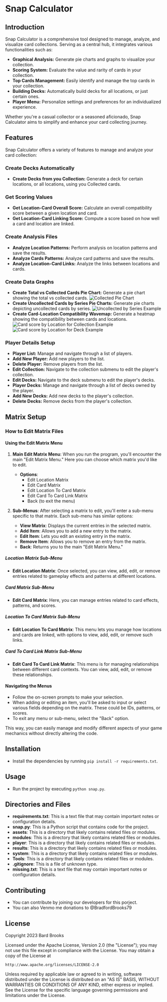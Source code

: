 # Snap Calculator

## Introduction

Snap Calculator is a comprehensive tool designed to manage, analyze, and visualize card collections. Serving as a central hub, it integrates various functionalities such as:

- **Graphical Analysis:** Generate pie charts and graphs to visualize your collection.
- **Scoring System:** Evaluate the value and rarity of cards in your collection.
- **Top Cards Management:** Easily identify and manage the top cards in your collection.
- **Building Decks:** Automatically build decks for all locations, or just certain ones.
- **Player Menu:** Personalize settings and preferences for an individualized experience.

Whether you're a casual collector or a seasoned aficionado, Snap Calculator aims to simplify and enhance your card collecting journey.

## Features

Snap Calculator offers a variety of features to manage and analyze your card collection:

### Create Decks Automatically
- **Create Decks from you Collection:** Generate a deck for certain locations, or all locations, using you Collected cards.

### Get Scoring Values
- **Get Location-Card Overall Score:** Calculate an overall compatibility score between a given location and card.
- **Get Location-Card Linking Score:** Compute a score based on how well a card and location are linked.

### Create Analysis Files
- **Analyze Location Patterns:** Perform analysis on location patterns and save the results.
- **Analyze Cards Patterns:** Analyze card patterns and save the results.
- **Analyze Location-Card Links:** Analyze the links between locations and cards.

### Create Data Graphs
- **Create Total vs Collected Cards Pie Chart:** Generate a pie chart showing the total vs collected cards.
![Collected Pie Chart](assets/images/collected_pie.png)
- **Create Uncollected Cards by Series Pie Charts:** Generate pie charts depicting uncollected cards by series.
![Uncollected by Series Example](assets/images/uncollected_series_pie.png)
- **Create Card-Location Compatibility Wavemap:** Generate a heatmap showing the compatibility between cards and locations.
![Card score by Location for Collection Example](assets/images/collection_example.png)
![Card score by Location for Deck Example](assets/images/deck_example.png)


### Player Details Setup
- **Player List:** Manage and navigate through a list of players.
- **Add New Player:** Add new players to the list.
- **Delete Player:** Remove players from the list.
- **Edit Collection:** Navigate to the collection submenu to edit the player's collection.
- **Edit Decks:** Navigate to the deck submenu to edit the player's decks.
- **Player Decks:** Manage and navigate through a list of decks owned by the player.
- **Add New Decks:** Add new decks to the player's collection.
- **Delete Decks:** Remove decks from the player's collection.


## Matrix Setup

### How to Edit Matrix Files

#### Using the Edit Matrix Menu

1. **Main Edit Matrix Menu**: When you run the program, you'll encounter the main "Edit Matrix Menu." Here you can choose which matrix you'd like to edit.
    - **Options**: 
        - Edit Location Matrix
        - Edit Card Matrix
        - Edit Location To Card Matrix
        - Edit Card To Card Link Matrix
        - Back (to exit the menu)

2. **Sub-Menus**: After selecting a matrix to edit, you'll enter a sub-menu specific to that matrix. Each sub-menu has similar options:
    - **View Matrix**: Displays the current entries in the selected matrix.
    - **Add Item**: Allows you to add a new entry to the matrix.
    - **Edit Item**: Lets you edit an existing entry in the matrix.
    - **Remove Item**: Allows you to remove an entry from the matrix.
    - **Back**: Returns you to the main "Edit Matrix Menu."

##### Location Matrix Sub-Menu
- **Edit Location Matrix**: Once selected, you can view, add, edit, or remove entries related to gameplay effects and patterns at different locations.

##### Card Matrix Sub-Menu
- **Edit Card Matrix**: Here, you can manage entries related to card effects, patterns, and scores.

##### Location To Card Matrix Sub-Menu
- **Edit Location To Card Matrix**: This menu lets you manage how locations and cards are linked, with options to view, add, edit, or remove such links.

##### Card To Card Link Matrix Sub-Menu
- **Edit Card To Card Link Matrix**: This menu is for managing relationships between different card contexts. You can view, add, edit, or remove these relationships.

#### Navigating the Menus
- Follow the on-screen prompts to make your selection.
- When adding or editing an item, you'll be asked to input or select various fields depending on the matrix. These could be IDs, patterns, or scores.
- To exit any menu or sub-menu, select the "Back" option.

This way, you can easily manage and modify different aspects of your game mechanics without directly altering the code.

## Installation
- Install the dependencies by running `pip install -r requirements.txt`.

## Usage
- Run the project by executing `python snap.py`.

## Directories and Files
- **requirements.txt**: This is a text file that may contain important notes or configuration details.
- **snap.py**: This is a Python script that contains code for the project.
- **assets**: This is a directory that likely contains related files or modules.
- **modules**: This is a directory that likely contains related files or modules.
- **player**: This is a directory that likely contains related files or modules.
- **results**: This is a directory that likely contains related files or modules.
- **system**: This is a directory that likely contains related files or modules.
- **Tools**: This is a directory that likely contains related files or modules.
- **.gitignore**: This is a file of unknown type.
- **missing.txt**: This is a text file that may contain important notes or configuration details.

## Contributing
- You can contribute by joining our developers for this porject.
- You can also Venmo me donations to @BradfordBrooks79

## License
Copyright 2023 Bard Brooks

Licensed under the Apache License, Version 2.0 (the "License");
you may not use this file except in compliance with the License.
You may obtain a copy of the License at

    http://www.apache.org/licenses/LICENSE-2.0

Unless required by applicable law or agreed to in writing, software
distributed under the License is distributed on an "AS IS" BASIS,
WITHOUT WARRANTIES OR CONDITIONS OF ANY KIND, either express or implied.
See the License for the specific language governing permissions and
limitations under the License.
